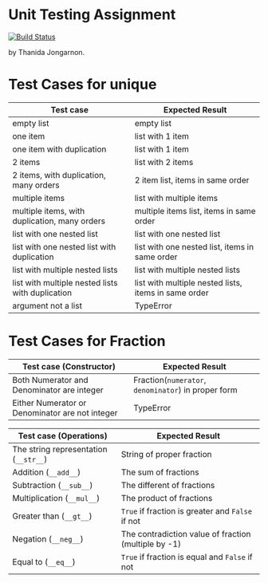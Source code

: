 # Unit Testing Assignment    
[![Build Status](https://travis-ci.com/bameethanida/unittesting.svg?branch=master)](https://travis-ci.com/bameethanida/unittesting)

by Thanida Jongarnon.


# Test Cases for unique


| Test case              |  Expected Result    |
|------------------------|---------------------|
| empty list             |  empty list         |
| one item               |  list with 1 item   |
| one item with duplication    |  list with 1 item   |
| 2 items               |  list with 2 items   |
| 2 items, with duplication, many orders | 2 item list, items in same order  |
| multiple items         |  list with multiple items   |
| multiple items, with duplication, many orders        |  multiple items list, items in same order   |
| list with one nested list               | list with one nested list   |
| list with one nested list with duplication              | list with one nested list, items in same order   |
| list with multiple nested lists           | list with multiple nested lists  |
| list with multiple nested lists with duplication         | list with multiple nested lists, items in same order  |
| argument not a list        |  TypeError|

# Test Cases for Fraction



 Test case (Constructor)         |  Expected Result    |
|------------------------|---------------------|
| Both Numerator and Denominator are integer| Fraction(`numerator`, `denominator`) in proper form    |
| Either Numerator or Denominator are not integer    |    TypeError     |


| Test case  (Operations)            |  Expected Result    |
|------------------------|---------------------|
| The string representation (`__str__`)|  String of proper fraction     |
| Addition (`__add__`) |   The sum of fractions   |
| Subtraction (`__sub__`)|  The different of fractions    |
| Multiplication (`__mul__`)|    The product of fractions   |
| Greater than (`__gt__`)|  `True` if fraction is greater and `False` if not     |
| Negation (`__neg__`) |  The  contradiction value of fraction (multiple by -1)  |
| Equal to (`__eq__`)|  `True` if fraction is equal and `False` if not  |




